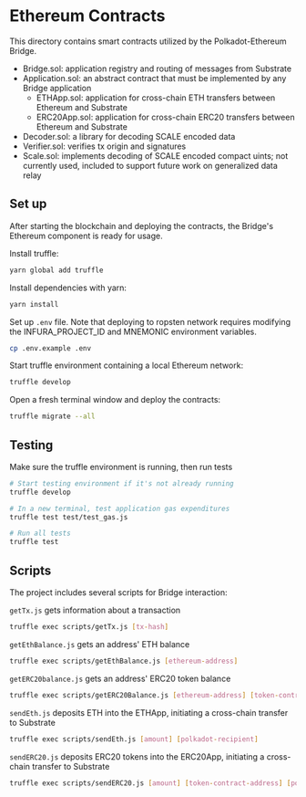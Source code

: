 # Ethereum Contracts

This directory contains smart contracts utilized by the Polkadot-Ethereum Bridge.

- Bridge.sol: application registry and routing of messages from Substrate
- Application.sol: an abstract contract that must be implemented by any Bridge application
    - ETHApp.sol: application for cross-chain ETH transfers between Ethereum and Substrate
    - ERC20App.sol: application for cross-chain ERC20 transfers between Ethereum and Substrate
- Decoder.sol: a library for decoding SCALE encoded data
- Verifier.sol: verifies tx origin and signatures
- Scale.sol: implements decoding of SCALE encoded compact uints; not currently used, included to support future work on generalized data relay

## Set up

After starting the blockchain and deploying the contracts, the Bridge's Ethereum component is ready for usage.


Install truffle:

```bash
yarn global add truffle
```

Install dependencies with yarn:

```bash
yarn install
```

Set up `.env` file. Note that deploying to ropsten network requires modifying the INFURA_PROJECT_ID and MNEMONIC environment variables.

```bash
cp .env.example .env
```

Start truffle environment containing a local Ethereum network:

```bash
truffle develop
```

Open a fresh terminal window and deploy the contracts:

```bash
truffle migrate --all
```

## Testing

Make sure the truffle environment is running, then run tests

```bash
# Start testing environment if it's not already running
truffle develop

# In a new terminal, test application gas expenditures
truffle test test/test_gas.js

# Run all tests
truffle test
```

## Scripts


The project includes several scripts for Bridge interaction:

`getTx.js` gets information about a transaction

``` bash
truffle exec scripts/getTx.js [tx-hash]
```

`getEthBalance.js` gets an address' ETH balance

``` bash
truffle exec scripts/getEthBalance.js [ethereum-address]
```

`getERC20balance.js` gets an address' ERC20 token balance

``` bash
truffle exec scripts/getERC20Balance.js [ethereum-address] [token-contract-address]
```

`sendEth.js` deposits ETH into the ETHApp, initiating a cross-chain transfer to Substrate

``` bash
truffle exec scripts/sendEth.js [amount] [polkadot-recipient]
```

`sendERC20.js` deposits ERC20 tokens into the ERC20App, initiating a cross-chain transfer to Substrate

``` bash
truffle exec scripts/sendERC20.js [amount] [token-contract-address] [polkadot-recipient]
```
